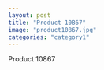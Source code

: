 ```yaml
---
layout: post
title: "Product 10867"
image: "product10867.jpg"
categories: "category1"
---
```

Product 10867

